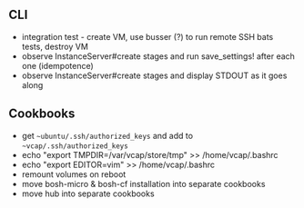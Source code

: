 ## CLI

* integration test - create VM, use busser (?) to run remote SSH bats tests, destroy VM
* observe InstanceServer#create stages and run save_settings! after each one (idempotence)
* observe InstanceServer#create stages and display STDOUT as it goes along

## Cookbooks

* get `~ubuntu/.ssh/authorized_keys` and add to `~vcap/.ssh/authorized_keys`
* echo "export TMPDIR=/var/vcap/store/tmp" >> /home/vcap/.bashrc
* echo "export EDITOR=vim" >> /home/vcap/.bashrc
* remount volumes on reboot
* move bosh-micro & bosh-cf installation into separate cookbooks
* move hub into separate cookbooks